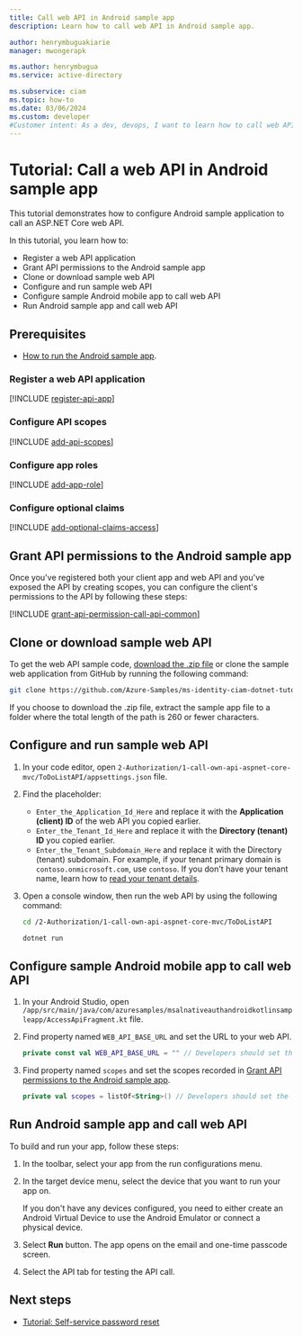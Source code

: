 ```yaml
---
title: Call web API in Android sample app
description: Learn how to call web API in Android sample app.

author: henrymbuguakiarie
manager: mwongerapk

ms.author: henrymbugua
ms.service: active-directory

ms.subservice: ciam
ms.topic: how-to
ms.date: 03/06/2024
ms.custom: developer
#Customer intent: As a dev, devops, I want to learn how to call web API in Android sample app.
---
```


# Tutorial: Call a web API in Android sample app 

This tutorial demonstrates how to configure Android sample application to call an ASP.NET Core web API.

In this tutorial, you learn how to: 

- Register a web API application
- Grant API permissions to the Android sample app
- Clone or download sample web API
- Configure and run sample web API
- Configure sample Android mobile app to call web API
- Run Android sample app and call web API

## Prerequisites

- [How to run the Android sample app](how-to-run-native-authentication-sample-android-app.md).

### Register a web API application

[!INCLUDE [register-api-app](./includes/register-app/register-api-app.md)]

### Configure API scopes

[!INCLUDE [add-api-scopes](./includes/register-app/add-api-scopes.md)]

### Configure app roles

[!INCLUDE [add-app-role](./includes/register-app/add-app-role.md)]

### Configure optional claims

[!INCLUDE [add-optional-claims-access](./includes/register-app/add-optional-claims-access.md)]

## Grant API permissions to the Android sample app

Once you've registered both your client app and web API and you've exposed the API by creating scopes, you can configure the client's permissions to the API by following these steps:

[!INCLUDE [grant-api-permission-call-api-common](./includes/register-app/grant-api-permission-call-api-common.md)]

## Clone or download sample web API

To get the web API sample code, [download the .zip file](https://github.com/Azure-Samples/ms-identity-ciam-dotnet-tutorial/archive/refs/heads/main.zip) or clone the sample web application from GitHub by running the following command:

```bash
git clone https://github.com/Azure-Samples/ms-identity-ciam-dotnet-tutorial.git
```

If you choose to download the .zip file, extract the sample app file to a folder where the total length of the path is 260 or fewer characters.

## Configure and run sample web API

1. In your code editor, open `2-Authorization/1-call-own-api-aspnet-core-mvc/ToDoListAPI/appsettings.json` file.
1. Find the placeholder:

    - `Enter_the_Application_Id_Here` and replace it with the **Application (client) ID** of the web API you copied earlier. 
    - `Enter_the_Tenant_Id_Here` and replace it with the **Directory (tenant) ID** you copied earlier.
    - `Enter_the_Tenant_Subdomain_Here` and replace it with the Directory (tenant) subdomain. For example, if your tenant primary domain is `contoso.onmicrosoft.com`, use `contoso`. If you don't have your tenant name, learn how to [read your tenant details](how-to-create-customer-tenant-portal.md#get-the-customer-tenant-details).

1. Open a console window, then run the web API by using the following command:

    ```bash
    cd /2-Authorization/1-call-own-api-aspnet-core-mvc/ToDoListAPI

    dotnet run
    ```

## Configure sample Android mobile app to call web API

1. In your Android Studio, open `/app/src/main/java/com/azuresamples/msalnativeauthandroidkotlinsampleapp/AccessApiFragment.kt` file.
1. Find property named `WEB_API_BASE_URL` and set the URL to your web API.

    ```kotlin
    private const val WEB_API_BASE_URL = "" // Developers should set the respective URL of their web API here
    ```
    
1. Find property named `scopes` and set the scopes recorded in [Grant API permissions to the Android sample app](#grant-api-permissions-to-the-android-sample-app).

    ```kotlin
    private val scopes = listOf<String>() // Developers should set the respective scopes of their web API here. For example, private val scopes = listOf<String>("api://{clientId}/{ToDoList.Read}", "api://{clientId}/{ToDoList.ReadWrite}")
    ```
    
## Run Android sample app and call web API
 
To build and run your app, follow these steps:
 
1. In the toolbar, select your app from the run configurations menu.
1. In the target device menu, select the device that you want to run your app on.
 
   If you don't have any devices configured, you need to either create an Android Virtual Device to use the Android Emulator or connect a physical device.
 
1. Select **Run** button. The app opens on the email and one-time passcode screen. 
1. Select the API tab for testing the API call.

## Next steps

- [Tutorial: Self-service password reset](tutorial-native-authentication-android-self-service-password-reset.md)
